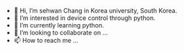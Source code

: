 - 👋 Hi, I’m sehwan Chang in Korea university, South Korea.
- 👀 I’m interested in device control through python.
- 🌱 I’m currently learning python.
- 💞️ I’m looking to collaborate on ...
- 📫 How to reach me ...

<!---
shchang-korea-univ/shchang-korea-univ is a ✨ special ✨ repository because its `README.md` (this file) appears on your GitHub profile.
You can click the Preview link to take a look at your changes.
--->
